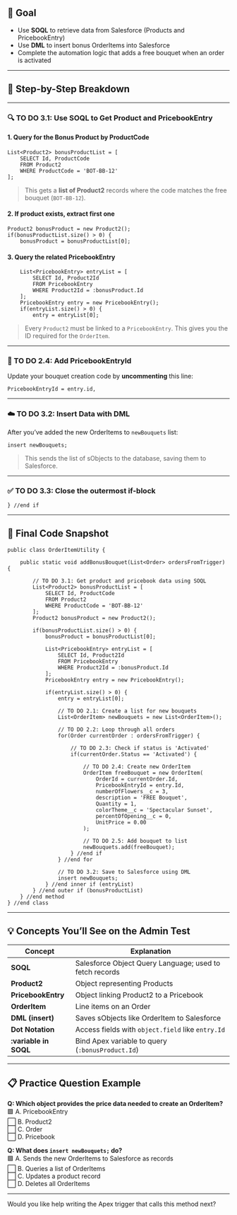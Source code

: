 ## 🧠 Goal
- Use **SOQL** to retrieve data from Salesforce (Products and PricebookEntry)
- Use **DML** to insert bonus OrderItems into Salesforce
- Complete the automation logic that adds a free bouquet when an order is activated

---

## 🧾 Step-by-Step Breakdown

---

### 🔍 TO DO 3.1: Use SOQL to Get Product and PricebookEntry

#### 1. Query for the Bonus Product by ProductCode
```apex
List<Product2> bonusProductList = [
    SELECT Id, ProductCode 
    FROM Product2 
    WHERE ProductCode = 'BOT-BB-12'
];
````

> This gets a **list of Product2** records where the code matches the free bouquet (`BOT-BB-12`).

#### 2. If product exists, extract first one

```apex
Product2 bonusProduct = new Product2();
if(bonusProductList.size() > 0) {
    bonusProduct = bonusProductList[0];
```

#### 3. Query the related PricebookEntry

```apex
    List<PricebookEntry> entryList = [
        SELECT Id, Product2Id 
        FROM PricebookEntry 
        WHERE Product2Id = :bonusProduct.Id
    ];
    PricebookEntry entry = new PricebookEntry();
    if(entryList.size() > 0) {
        entry = entryList[0];
```

> Every `Product2` must be linked to a `PricebookEntry`. This gives you the ID required for the `OrderItem`.

---

### 🌼 TO DO 2.4: Add PricebookEntryId

Update your bouquet creation code by **uncommenting** this line:

```apex
PricebookEntryId = entry.id,
```

---

### ☁️ TO DO 3.2: Insert Data with DML

After you’ve added the new OrderItems to `newBouquets` list:

```apex
insert newBouquets;
```

> This sends the list of sObjects to the database, saving them to Salesforce.

---

### ✅ TO DO 3.3: Close the outermost if-block

```apex
} //end if
```

---

## 🏁 Final Code Snapshot

```apex
public class OrderItemUtility {

    public static void addBonusBouquet(List<Order> ordersFromTrigger) {

        // TO DO 3.1: Get product and pricebook data using SOQL
        List<Product2> bonusProductList = [
            SELECT Id, ProductCode 
            FROM Product2 
            WHERE ProductCode = 'BOT-BB-12'
        ];
        Product2 bonusProduct = new Product2();

        if(bonusProductList.size() > 0) {
            bonusProduct = bonusProductList[0];

            List<PricebookEntry> entryList = [
                SELECT Id, Product2Id 
                FROM PricebookEntry 
                WHERE Product2Id = :bonusProduct.Id
            ];
            PricebookEntry entry = new PricebookEntry();

            if(entryList.size() > 0) {
                entry = entryList[0];

                // TO DO 2.1: Create a list for new bouquets
                List<OrderItem> newBouquets = new List<OrderItem>();

                // TO DO 2.2: Loop through all orders
                for(Order currentOrder : ordersFromTrigger) {

                    // TO DO 2.3: Check if status is 'Activated'
                    if(currentOrder.Status == 'Activated') {

                        // TO DO 2.4: Create new OrderItem
                        OrderItem freeBouquet = new OrderItem(
                            OrderId = currentOrder.Id,
                            PricebookEntryId = entry.Id,
                            numberOfFlowers__c = 3,
                            description = 'FREE Bouquet',
                            Quantity = 1,
                            colorTheme__c = 'Spectacular Sunset',
                            percentOfOpening__c = 0,
                            UnitPrice = 0.00
                        );

                        // TO DO 2.5: Add bouquet to list
                        newBouquets.add(freeBouquet);
                    } //end if
                } //end for

                // TO DO 3.2: Save to Salesforce using DML
                insert newBouquets;
            } //end inner if (entryList)
        } //end outer if (bonusProductList)
    } //end method
} //end class
```

---

## 💡 Concepts You’ll See on the Admin Test

|Concept|Explanation|
|---|---|
|**SOQL**|Salesforce Object Query Language; used to fetch records|
|**Product2**|Object representing Products|
|**PricebookEntry**|Object linking Product2 to a Pricebook|
|**OrderItem**|Line items on an Order|
|**DML (insert)**|Saves sObjects like OrderItem to Salesforce|
|**Dot Notation**|Access fields with `object.field` like `entry.Id`|
|**:variable in SOQL**|Bind Apex variable to query (`:bonusProduct.Id`)|

---

## 📋 Practice Question Example

**Q: Which object provides the price data needed to create an OrderItem?**  
🟩 A. PricebookEntry  
⬜ B. Product2  
⬜ C. Order  
⬜ D. Pricebook

**Q: What does `insert newBouquets;` do?**  
🟩 A. Sends the new OrderItems to Salesforce as records  
⬜ B. Queries a list of OrderItems  
⬜ C. Updates a product record  
⬜ D. Deletes all OrderItems

---

Would you like help writing the Apex trigger that calls this method next?